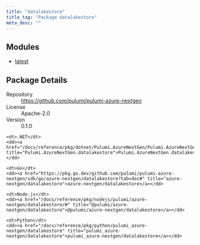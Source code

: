 ```yaml
---
title: "datalakestore"
title_tag: "Package datalakestore"
meta_desc: ""
---
```


<!-- WARNING: this file was generated by Pulumi Docs Generator. -->
<!-- Do not edit by hand unless you're certain you know what you are doing! -->



<h2 id="modules">Modules</h2>
<ul class="api">
    <li><a href="latest/" title="latest"><span class="symbol module"></span>latest</a></li>
</ul>

<h2 id="package-details">Package Details</h2>
<dl class="package-details">
	<dt>Repository</dt>
	<dd><a href="https://github.com/pulumi/pulumi-azure-nextgen">https://github.com/pulumi/pulumi-azure-nextgen</a></dd>
	<dt>License</dt>
	<dd>Apache-2.0</dd>
	<dt>Version</dt>
	<dd>0.1.0</dd>
</dl>



<dl class="tabular">

    <dt>.NET</dt>
    <dd><a href="/docs/reference/pkg/dotnet/Pulumi.AzureNextGen/Pulumi.AzureNextGen.datalakestore.html" title="Pulumi.AzureNextGen.datalakestore">Pulumi.AzureNextGen.datalakestore</a></dd>

    <dt>Go</dt>
    <dd><a href="https://pkg.go.dev/github.com/pulumi/pulumi-azure-nextgen/sdk/go/azure-nextgen/datalakestore?tab=doc#" title="azure-nextgen/datalakestore">azure-nextgen/datalakestore</a></dd>

    <dt>Node.js</dt>
    <dd><a href="/docs/reference/pkg/nodejs/pulumi/azure-nextgen/datalakestore/#" title="@pulumi/azure-nextgen/datalakestore">@pulumi/azure-nextgen/datalakestore</a></dd>

    <dt>Python</dt>
    <dd><a href="/docs/reference/pkg/python/pulumi_azure-nextgen/datalakestore" title="pulumi_azure-nextgen/datalakestore">pulumi_azure-nextgen/datalakestore</a></dd>

</dl>

